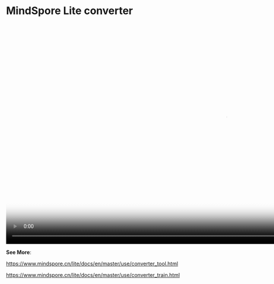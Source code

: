 # MindSpore Lite converter

[comment]: <> (This document contains Hands-on Tutorial Series. Gitee does not support display. Please check tutorials on the official website)

<video id="video4" autoplay controls width="1200px" height="600px" poster="https://mindspore-website.obs.cn-north-4.myhuaweicloud.com:443/teaching_video/cover/%E6%89%8B%E6%8A%8A%E6%89%8B%E7%B3%BB%E5%88%97/MindSpore%20Lite%20converter%E8%AF%A6%E6%83%85%E9%A1%B5EN.png">
<source id="mp44" src="https://mindspore-website.obs.cn-north-4.myhuaweicloud.com:443/teaching_video/video/MindSpore%20Lite%20converter.mp4" type="video/mp4">
</video>

**See More**:

<https://www.mindspore.cn/lite/docs/en/master/use/converter_tool.html>

<https://www.mindspore.cn/lite/docs/en/master/use/converter_train.html>